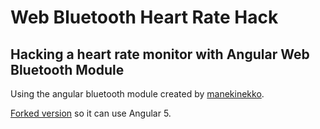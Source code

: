 # Web Bluetooth Heart Rate Hack

## Hacking a heart rate monitor with Angular Web Bluetooth Module

Using the angular bluetooth module created by [manekinekko](https://github.com/manekinekko/angular-web-bluetooth).

[Forked version](https://github.com/geryb-bg/angular-web-bluetooth) so it can use Angular 5.